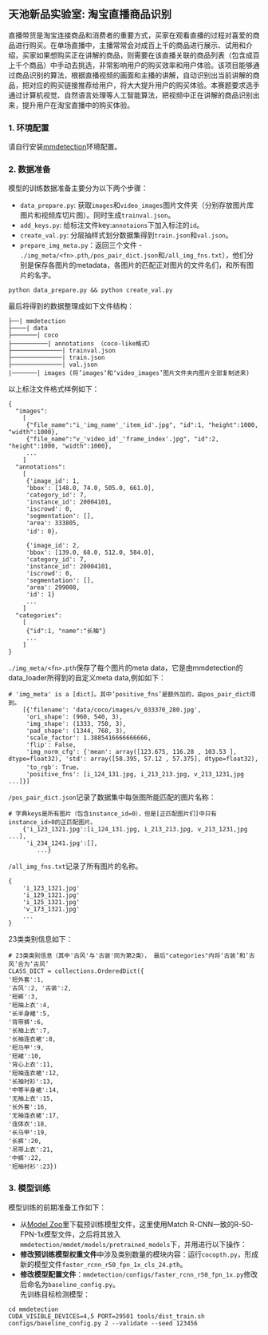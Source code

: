 ## 天池新品实验室: 淘宝直播商品识别
直播带货是淘宝连接商品和消费者的重要方式，买家在观看直播的过程对喜爱的商品进行购买。在单场直播中，主播常常会对成百上千的商品进行展示、试用和介绍，买家如果想购买正在讲解的商品，则需要在该直播关联的商品列表（包含成百上千个商品）中手动去挑选，非常影响用户的购买效率和用户体验。该项目能够通过商品识别的算法，根据直播视频的画面和主播的讲解，自动识别出当前讲解的商品，把对应的购买链接推荐给用户，将大大提升用户的购买体验。本赛题要求选手通过计算机视觉、自然语言处理等人工智能算法，把视频中正在讲解的商品识别出来，提升用户在淘宝直播中的购买体验。  
### 1. 环境配置  
请自行安装[mmdetection](https://github.com/open-mmlab/mmdetection)环境配置。  
### 2. 数据准备
模型的训练数据准备主要分为以下两个步骤：  
- ``data_prepare.py``: 获取``images``和``video_images``图片文件夹（分别存放图片库图片和视频库切片图）。同时生成``trainval.json``。  
- ``add_keys.py``: 给标注文件key:``annotaions``下加入标注的``id``。  
- ``create_val.py``: 分层抽样式划分数据集得到``train.json``和``val.json``。  
- ``prepare_img_meta.py``：返回三个文件 - ``./img_meta/<fn>.pth``,``/pos_pair_dict.json``和``/all_img_fns.txt``），他们分别是保存各图片的metadata，各图片的匹配正对图片的文件名们，和所有图片的名字。 
```
python data_prepare.py && python create_val.py
```
最后将得到的数据整理成如下文件结构：  
```
├──| mmdetection
├────| data
├───────| coco
├──────────| annotations （coco-like格式）
├──────────────| trainval.json
├──────────────| train.json
├──────────────| val.json
|───────| images (将’images‘和‘video_images’图片文件夹内图片全部复制进来)
```
以上标注文件格式样例如下：
```
{
  "images":
	[
	 {"file_name":"i_'img_name'_'item_id'.jpg", "id":1, "height":1000, "width":1000},
	 {"file_name":"v_'video_id'_'frame_index'.jpg", "id":2, "height":1000, "width":1000},
	 ...
	]
  "annotations":
	[
	 {'image_id': 1,
	 'bbox': [148.0, 74.0, 505.0, 661.0],
	 'category_id': 7,
	 'instance_id': 20004101,
	 'iscrowd': 0,
	 'segmentation': [],
	 'area': 333805,
	 'id': 0}，
	 
	 {'image_id': 2,
	 'bbox': [139.0, 68.0, 512.0, 584.0],
	 'category_id': 7,
	 'instance_id': 20004101,
	 'iscrowd': 0,
	 'segmentation': [],
	 'area': 299008,
	 'id': 1}
	 ...
	]
  "categories":
	[
	 {"id":1, "name":"长袖"}
	 ...
	]
}
```
``./img_meta/<fn>.pth``保存了每个图片的meta data，它是由mmdetection的data_loader所得到的自定义meta data,例如如下：  
```
# 'img_meta' is a [dict]。其中‘positive_fns’是额外加的，由pos_pair_dict得到。
	[{'filename': 'data/coco/images/v_033370_280.jpg',
	 'ori_shape': (960, 540, 3),
	 'img_shape': (1333, 750, 3),
	 'pad_shape': (1344, 768, 3),
	 'scale_factor': 1.3885416666666666,
	 'flip': False,
	 'img_norm_cfg': {'mean': array([123.675, 116.28 , 103.53 ], dtype=float32), 'std': array([58.395, 57.12 , 57.375], dtype=float32),
	 'to_rgb': True，
	 'positive_fns': [i_124_131.jpg, i_213_213.jpg, v_213_1231,jpg ...]}]
```
``/pos_pair_dict.json``记录了数据集中每张图所能匹配的图片名称：
```
# 字典keys是所有图片（包含instance_id=0），但是[正匹配图片们]中只有instance_id>0的正匹配图片。
    {'i_123_1321.jpg':[i_124_131.jpg, i_213_213.jpg, v_213_1231,jpg ...],
     'i_234_1241.jpg':[],
        ...}
```
``/all_img_fns.txt``记录了所有图片的名称。
```
{
	'i_123_1321.jpg'
	'i_129_1321.jpg'
	'i_125_1321.jpg'
	'v_173_1321.jpg'
	...
}
```
23类类别信息如下：
```
# 23类类别信息（其中'古风'与'古装'同为第2类）， 最后"categories"内将‘古装’和‘古风’合为‘古风’
CLASS_DICT = collections.OrderedDict({
'短外套':1,
'古风':2, '古装':2,
'短裤':3,
'短袖上衣':4, 
'长半身裙':5, 
'背带裤':6, 
'长袖上衣':7, 
'长袖连衣裙':8, 
'短马甲':9, 
'短裙':10, 
'背心上衣':11, 
'短袖连衣裙':12, 
'长袖衬衫':13, 
'中等半身裙':14, 
'无袖上衣':15, 
'长外套':16, 
'无袖连衣裙':17, 
'连体衣':18, 
'长马甲':19, 
'长裤':20, 
'吊带上衣':21, 
'中裤':22, 
'短袖衬衫':23})
```
### 3. 模型训练  
模型训练的前期准备工作如下：  
- 从[Model Zoo](https://github.com/open-mmlab/mmdetection/blob/master/docs/MODEL_ZOO.md)里下载预训练模型文件，这里使用Match R-CNN一致的R-50-FPN-1x模型文件，之后将其放入``mmdetection/mmdet/models/pretrained_models``下，并用进行以下操作：  
- **修改预训练模型权重文件**中涉及类别数量的模块内容：运行``cocopth.py``，形成新的模型文件``faster_rcnn_r50_fpn_1x_cls_24.pth``。
- **修改模型配置文件**：``mmdetection/configs/faster_rcnn_r50_fpn_1x.py``修改后命名为``baseline_config.py``。  
先训练目标检测模型：
```
cd mmdetection
CUDA_VISIBLE_DEVICES=4,5 PORT=29501 tools/dist_train.sh configs/baseline_config.py 2 --validate --seed 123456
```
